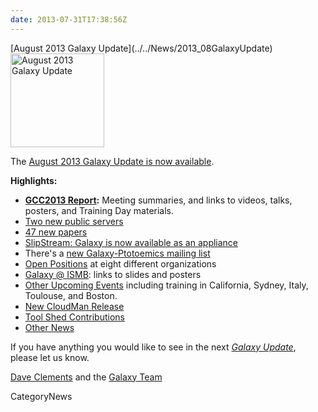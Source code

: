 ```yaml
---
date: 2013-07-31T17:38:56Z
---
```

<div class='newsItemHeader'>[August 2013 Galaxy Update](../../News/2013_08GalaxyUpdate)</div>

<div class='right'><a href='/GalaxyUpdates/2013_08'><img src='/Images/Logos/GalaxyUpdate200.png' alt='August 2013 Galaxy Update' width=150 /></a></div>

The [August 2013 Galaxy Update is now available](../../GalaxyUpdates/2013_08). 

**Highlights:**
* **[GCC2013 Report](/GalaxyUpdates/2013_08#gcc2013-report):** Meeting summaries, and links to videos, talks, posters, and Training Day materials.
* [Two new public servers](/GalaxyUpdates/2013_08#new-public-servers)
* [47 new papers](/GalaxyUpdates/2013_08#new-papers)
* [SlipStream: Galaxy is now available as an appliance](/GalaxyUpdates/2013_08#slipstream-appliance-galaxy-edition-announced)
* There's a [new Galaxy-Ptotoemics mailing list](/GalaxyUpdates/2013_08#new-galaxy-proteomics-mailing-list)
* [Open Positions](/GalaxyUpdates/2013_08#whos-hiring) at eight different organizations
* [Galaxy @ ISMB](/GalaxyUpdates/2013_08#ismb--eccb--bosc--ms-sig-2013): links to slides and posters
* [Other Upcoming Events](/GalaxyUpdates/2013_08#other-upcoming-events) including training in California, Sydney, Italy, Toulouse, and Boston.
* [New CloudMan Release](/GalaxyUpdates/2013_08#cloudman-release)
* [Tool Shed Contributions](/GalaxyUpdates/2013_08#tool-shed-contributions)
* [Other News](/GalaxyUpdates/2013_08#other-news)

If you have anything you would like to see in the next *[Galaxy Update](../../GalaxyUpdates)*, please let us know.

[Dave Clements](/DaveClements) and the [Galaxy Team](../../GalaxyTeam)


CategoryNews
